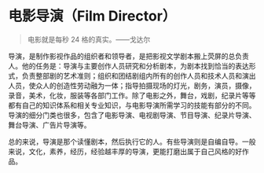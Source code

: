 # 电影导演（Film Director）

> 电影就是每秒 24 格的真实。——戈达尔

导演，是制作影视作品的组织者和领导者，是把影视文学剧本搬上荧屏的总负责人。他的任务是：导演与主要创作人员研究和分析剧本，为剧本找到恰当的表达形式，负责整部剧的艺术准则；组织和团结剧组内所有的创作人员和技术人员和演出人员，使众人的创造性劳动融为一体；指导拍摄现场的灯光，剧务，演员，摄像，录音，美术，化妆，服装等各部门工作。除了电影之外，舞台，戏剧，纪录片等等都有自己的知识体系和相关专业知识，与电影导演所需学习的技能有部分的不同。导演的细分门类也很多，包含了电影导演、电视剧导演、节目导演、纪录片导演、舞台导演、广告片导演等。

总的来说，导演是那个读懂剧本，然后执行它的人。有些导演则是自编自导。一般来说，文化，素养，经历，经验越丰厚的导演，更能打磨出属于自己风格的好作品。
